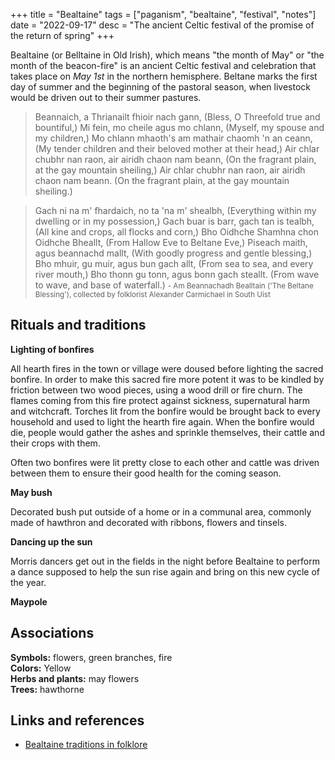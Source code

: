 +++
title = "Bealtaine"
tags = ["paganism", "bealtaine", "festival", "notes"]
date = "2022-09-17"
desc = "The ancient Celtic festival of the promise of the return of spring"
+++

Bealtaine (or Belltaine in Old Irish), which means "the month of May" or "the month of the beacon-fire" is an ancient Celtic festival and celebration that takes place on *May 1st* in the northern hemisphere. Beltane marks the first day of summer and the beginning of the pastoral season, when livestock would be driven out to their summer pastures.

>Beannaich, a Thrianailt fhioir nach gann, (Bless, O Threefold true and bountiful,)
Mi fein, mo cheile agus mo chlann, (Myself, my spouse and my children,)
Mo chlann mhaoth's am mathair chaomh 'n an ceann, (My tender children and their beloved mother at their head,)
Air chlar chubhr nan raon, air airidh chaon nam beann, (On the fragrant plain, at the gay mountain sheiling,)
Air chlar chubhr nan raon, air airidh chaon nam beann. (On the fragrant plain, at the gay mountain sheiling.)

>Gach ni na m' fhardaich, no ta 'na m' shealbh, (Everything within my dwelling or in my possession,)
Gach buar is barr, gach tan is tealbh, (All kine and crops, all flocks and corn,)
Bho Oidhche Shamhna chon Oidhche Bheallt, (From Hallow Eve to Beltane Eve,)
Piseach maith, agus beannachd mallt, (With goodly progress and gentle blessing,)
Bho mhuir, gu muir, agus bun gach allt, (From sea to sea, and every river mouth,)
Bho thonn gu tonn, agus bonn gach steallt. (From wave to wave, and base of waterfall.)
<small>- Am Beannachadh Bealltain ('The Beltane Blessing'), collected by folklorist Alexander Carmichael in South Uist</small>

## Rituals and traditions

**Lighting of bonfires**

All hearth fires in the town or village were doused before lighting the sacred bonfire. In order to make this sacred fire more potent it was to be kindled by friction between two wood pieces, using a wood drill or fire churn. The flames coming from this fire protect against sickness, supernatural harm and witchcraft. Torches lit from the bonfire would be brought back to every household and used to light the hearth fire again. When the bonfire would die, people would gather the ashes and sprinkle themselves, their cattle and their crops with them.

Often two bonfires were lit pretty close to each other and cattle was driven between them to ensure their good health for the coming season.

**May bush**

Decorated bush put outside of a home or in a communal area, commonly made of hawthron and decorated with ribbons, flowers and tinsels.

**Dancing up the sun**

Morris dancers get out in the fields in the night before Bealtaine to perform a dance supposed to help the sun rise again and bring on this new cycle of the year.

**Maypole**

## Associations

**Symbols:** flowers, green branches, fire  
**Colors:** Yellow  
**Herbs and plants:** may flowers  
**Trees:** hawthorne

## Links and references

- [Bealtaine traditions in folklore](https://loraobrien.ie/beltane-bealtaine-traditions-in-irish-folklore/)
